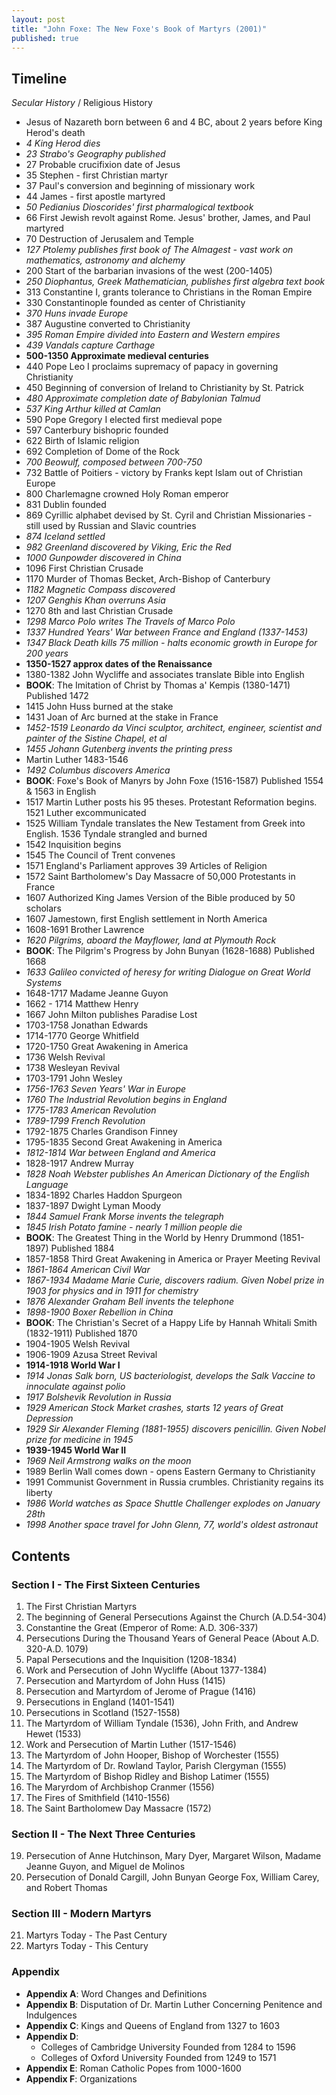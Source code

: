 ```yaml
---
layout: post
title: "John Foxe: The New Foxe's Book of Martyrs (2001)"
published: true
---
```


## Timeline

_Secular History_ / Religious History

- Jesus of Nazareth born between 6 and 4 BC, about 2 years before King Herod's death
- _4 King Herod dies_
- _23 Strabo's Geography published_
- 27 Probable crucifixion date of Jesus
- 35 Stephen - first Christian martyr
- 37 Paul's conversion and beginning of missionary work
- 44 James - first apostle martyred
- _50 Pedianius Dioscorides' first pharmalogical textbook_
- 66 First Jewish revolt against Rome. Jesus' brother, James, and Paul martyred
- 70 Destruction of Jerusalem and Temple
- _127 Ptolemy publishes first book of The Almagest - vast work on mathematics, astronomy and alchemy_
- 200 Start of the barbarian invasions of the west (200-1405)
- _250 Diophantus, Greek Mathematician, publishes first algebra text book_
- 313 Constantine I, grants tolerance to Christians in the Roman Empire
- 330 Constantinople founded as center of Christianity
- _370 Huns invade Europe_
- 387 Augustine converted to Christianity
- _395 Roman Empire divided into Eastern and Western empires_
- _439 Vandals capture Carthage_
- **500-1350 Approximate medieval centuries**
- 440 Pope Leo I proclaims supremacy of papacy in governing Christianity
- 450 Beginning of conversion of Ireland to Christianity by St. Patrick
- _480 Approximate completion date of Babylonian Talmud_
- _537 King Arthur killed at Camlan_
- 590 Pope Gregory I elected first medieval pope
- 597 Canterbury bishopric founded
- 622 Birth of Islamic religion
- 692 Completion of Dome of the Rock
- _700 Beowulf, composed between 700-750_
- 732 Battle of Poitiers - victory by Franks kept Islam out of Christian Europe
- 800 Charlemagne crowned Holy Roman emperor
- 831 Dublin founded
- 869 Cyrillic alphabet devised by St. Cyril and Christian Missionaries - still used by Russian and Slavic countries
- _874 Iceland settled_
- _982 Greenland discovered by Viking, Eric the Red_
- _1000 Gunpowder discovered in China_
- 1096 First Christian Crusade
- 1170 Murder of Thomas Becket, Arch-Bishop of Canterbury
- _1182 Magnetic Compass discovered_
- _1207 Genghis Khan overruns Asia_
- 1270 8th and last Christian Crusade
- _1298 Marco Polo writes The Travels of Marco Polo_
- _1337 Hundred Years' War between France and England (1337-1453)_
- _1347 Black Death kills 75 million - halts economic growth in Europe for 200 years_
- **1350-1527 approx dates of the Renaissance**
- 1380-1382 John Wycliffe and associates translate Bible into English
- **BOOK**: The Imitation of Christ by Thomas a' Kempis (1380-1471) Published 1472
- 1415 John Huss burned at the stake
- 1431 Joan of Arc burned at the stake in France
- _1452-1519 Leonardo da Vinci sculptor, architect, engineer, scientist and painter of the Sistine Chapel, et al_
- _1455 Johann Gutenberg invents the printing press_
- Martin Luther 1483-1546
- _1492 Columbus discovers America_
- **BOOK**: Foxe's Book of Manyrs by John Foxe (1516-1587) Published 1554 & 1563 in English
- 1517 Martin Luther posts his 95 theses. Protestant Reformation begins. 1521 Luther excommunicated
- 1525 William Tyndale translates the New Testament from Greek into English. 1536 Tyndale strangled and burned
- 1542 Inquisition begins
- 1545 The Council of Trent convenes
- 1571 England's Parliament approves 39 Articles of Religion
- 1572 Saint Bartholomew's Day Massacre of 50,000 Protestants in France
- 1607 Authorized King James Version of the Bible produced by 50 scholars
- 1607 Jamestown, first English settlement in North America
- 1608-1691 Brother Lawrence
- _1620 Pilgrims, aboard the Mayflower, land at Plymouth Rock_
- **BOOK**: The Pilgrim's Progress by John Bunyan (1628-1688) Published 1668
- _1633 Galileo convicted of heresy for writing Dialogue on Great World Systems_
- 1648-1717 Madame Jeanne Guyon
- 1662 - 1714 Matthew Henry
- 1667 John Milton publishes Paradise Lost
- 1703-1758 Jonathan Edwards
- 1714-1770 George Whitfield
- 1720-1750 Great Awakening in America
- 1736 Welsh Revival
- 1738 Wesleyan Revival
- 1703-1791 John Wesley
- _1756-1763 Seven Years' War in Europe_
- _1760 The Industrial Revolution begins in England_
- _1775-1783 American Revolution_
- _1789-1799 French Revolution_
- 1792-1875 Charles Grandison Finney
- 1795-1835 Second Great Awakening in America
- _1812-1814 War between England and America_
- 1828-1917 Andrew Murray
- _1828 Noah Webster publishes An American Dictionary of the English Language_
- 1834-1892 Charles Haddon Spurgeon
- 1837-1897 Dwight Lyman Moody
- _1844 Samuel Frank Morse invents the telegraph_
- _1845 Irish Potato famine - nearly 1 million people die_
- **BOOK**: The Greatest Thing in the World by Henry Drummond (1851-1897) Published 1884
- 1857-1858 Third Great Awakening in America or Prayer Meeting Revival
- _1861-1864 American Civil War_
- _1867-1934 Madame Marie Curie, discovers radium. Given Nobel prize in 1903 for physics and in 1911 for chemistry_
- _1876 Alexander Graham Bell invents the telephone_
- _1898-1900 Boxer Rebellion in China_
- **BOOK**: The Christian's Secret of a Happy Life by Hannah Whitali Smith (1832-1911) Published 1870
- 1904-1905 Welsh Revival
- 1906-1909 Azusa Street Revival
- **1914-1918 World War I**
- _1914 Jonas Salk born, US bacteriologist, develops the Salk Vaccine to innoculate against polio_
- _1917 Bolshevik Revolution in Russia_
- _1929 American Stock Market crashes, starts 12 years of Great Depression_
- _1929 Sir Alexander Fleming (1881-1955) discovers penicillin. Given Nobel prize for medicine in 1945_
- **1939-1945 World War II**
- _1969 Neil Armstrong walks on the moon_
- 1989 Berlin Wall comes down - opens Eastern Germany to Christianity
- 1991 Communist Government in Russia crumbles. Christianity regains its liberty
- _1986 World watches as Space Shuttle Challenger explodes on January 28th_
- _1998 Another space travel for John Glenn, 77, world's oldest astronaut_

## Contents

### Section I - The First Sixteen Centuries

1. The First Christian Martyrs
2. The beginning of General Persecutions Against the Church (A.D.54-304)
3. Constantine the Great (Emperor of Rome: A.D. 306-337)
4. Persecutions During the Thousand Years of General Peace (About A.D. 320-A.D. 1079)
5. Papal Persecutions and the Inquisition (1208-1834)
6. Work and Persecution of John Wycliffe (About 1377-1384)
7. Persecution and Martyrdom of John Huss (1415)
8. Persecution and Martyrdom of Jerome of Prague (1416)
9. Persecutions in England (1401-1541)
10. Persecutions in Scotland (1527-1558)
11. The Martyrdom of William Tyndale (1536), John Frith, and Andrew Hewet (1533)
12. Work and Persecution of Martin Luther (1517-1546)
13. The Martyrdom of John Hooper, Bishop of Worchester (1555)
14. The Martyrdom of Dr. Rowland Taylor, Parish Clergyman (1555)
15. The Martyrdom of Bishop Ridley and Bishop Latimer (1555)
16. The Maryrdom of Archbishop Cranmer (1556)
17. The Fires of Smithfield (1410-1556)
18. The Saint Bartholomew Day Massacre (1572)

### Section II - The Next Three Centuries

19. Persecution of Anne Hutchinson, Mary Dyer, Margaret Wilson, Madame Jeanne Guyon, and Miguel de Molinos
20. Persecution of Donald Cargill, John Bunyan George Fox, William Carey, and Robert Thomas

### Section III - Modern Martyrs

21. Martyrs Today - The Past Century
22. Martyrs Today - This Century

### Appendix

- **Appendix A**: Word Changes and Definitions
- **Appendix B**: Disputation of Dr. Martin Luther Concerning Penitence and Indulgences
- **Appendix C**: Kings and Queens of England from 1327 to 1603
- **Appendix D**:
  - Colleges of Cambridge University Founded from 1284 to 1596
  - Colleges of Oxford University Founded from 1249 to 1571
- **Appendix E**: Roman Catholic Popes from 1000-1600
- **Appendix F**: Organizations

